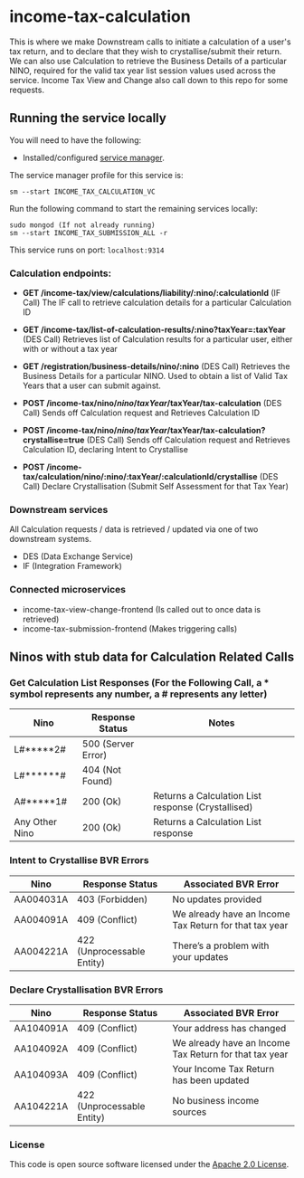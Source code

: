 
# income-tax-calculation

This is where we make Downstream calls to initiate a calculation of a user's tax return, and to declare that they wish to crystallise/submit their return. We can also use Calculation to retrieve the Business Details of a particular NINO, required for the valid tax year list session values used across the service. Income Tax View and Change also call down to this repo for some requests.

## Running the service locally

You will need to have the following:
- Installed/configured [service manager](https://github.com/hmrc/service-manager).

The service manager profile for this service is:

    sm --start INCOME_TAX_CALCULATION_VC
Run the following command to start the remaining services locally:

    sudo mongod (If not already running)
    sm --start INCOME_TAX_SUBMISSION_ALL -r

This service runs on port: `localhost:9314`

### Calculation endpoints:

- **GET     /income-tax/view/calculations/liability/:nino/:calculationId** (IF Call) The IF call to retrieve calculation details for a particular Calculation ID

- **GET     /income-tax/list-of-calculation-results/:nino?taxYear=:taxYear** (DES Call) Retrieves list of Calculation results for a particular user, either with or without a tax year

- **GET     /registration/business-details/nino/:nino**  (DES Call) Retrieves the Business Details for a particular NINO. Used to obtain a list of Valid Tax Years that a user can submit against.

- **POST    /income-tax/nino/$nino/taxYear/$taxYear/tax-calculation** (DES Call) Sends off Calculation request and Retrieves Calculation ID 

- **POST    /income-tax/nino/$nino/taxYear/$taxYear/tax-calculation?crystallise=true** (DES Call) Sends off Calculation request and Retrieves Calculation ID, declaring Intent to Crystallise

- **POST    /income-tax/calculation/nino/:nino/:taxYear/:calculationId/crystallise** (DES Call) Declare Crystallisation (Submit Self Assessment for that Tax Year)

### Downstream services
All Calculation requests / data is retrieved / updated via one of two downstream systems.
- DES (Data Exchange Service)
- IF (Integration Framework)

### Connected microservices
- income-tax-view-change-frontend (Is called out to once data is retrieved)
- income-tax-submission-frontend (Makes triggering calls)

## Ninos with stub data for Calculation Related Calls

### Get Calculation List Responses (For the Following Call, a * symbol represents any number, a # represents any letter)

| Nino | Response Status | Notes
| --- | --- | --- |
| L#*****2# | 500 (Server Error) |  |
| L#******# | 404 (Not Found) |  |
| A#*****1# | 200 (Ok) | Returns a Calculation List response (Crystallised) |
| Any Other Nino | 200 (Ok) | Returns a Calculation List response |

### Intent to Crystallise BVR Errors
| Nino | Response Status | Associated BVR Error
| --- | --- | --- |
| AA004031A | 403 (Forbidden) | No updates provided |
| AA004091A | 409 (Conflict) | We already have an Income Tax Return for that tax year |
| AA004221A | 422 (Unprocessable Entity) | There’s a problem with your updates |


### Declare Crystallisation BVR Errors
| Nino | Response Status | Associated BVR Error
| --- | --- | --- |
| AA104091A | 409 (Conflict) | Your address has changed |
| AA104092A | 409 (Conflict) | We already have an Income Tax Return for that tax year |
| AA104093A | 409 (Conflict) | Your Income Tax Return has been updated |
| AA104221A | 422 (Unprocessable Entity) | No business income sources |


### License

This code is open source software licensed under the [Apache 2.0 License]("http://www.apache.org/licenses/LICENSE-2.0.html").




